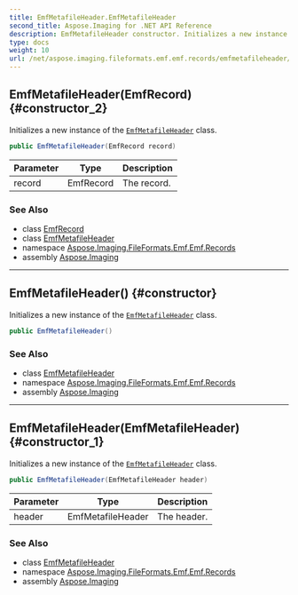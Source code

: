 ```yaml
---
title: EmfMetafileHeader.EmfMetafileHeader
second_title: Aspose.Imaging for .NET API Reference
description: EmfMetafileHeader constructor. Initializes a new instance of the EmfMetafileHeader class
type: docs
weight: 10
url: /net/aspose.imaging.fileformats.emf.emf.records/emfmetafileheader/emfmetafileheader/
---
```

## EmfMetafileHeader(EmfRecord) {#constructor_2}

Initializes a new instance of the [`EmfMetafileHeader`](../) class.

```csharp
public EmfMetafileHeader(EmfRecord record)
```

| Parameter | Type | Description |
| --- | --- | --- |
| record | EmfRecord | The record. |

### See Also

* class [EmfRecord](../../emfrecord/)
* class [EmfMetafileHeader](../)
* namespace [Aspose.Imaging.FileFormats.Emf.Emf.Records](../../emfmetafileheader/)
* assembly [Aspose.Imaging](../../../)

---

## EmfMetafileHeader() {#constructor}

Initializes a new instance of the [`EmfMetafileHeader`](../) class.

```csharp
public EmfMetafileHeader()
```

### See Also

* class [EmfMetafileHeader](../)
* namespace [Aspose.Imaging.FileFormats.Emf.Emf.Records](../../emfmetafileheader/)
* assembly [Aspose.Imaging](../../../)

---

## EmfMetafileHeader(EmfMetafileHeader) {#constructor_1}

Initializes a new instance of the [`EmfMetafileHeader`](../) class.

```csharp
public EmfMetafileHeader(EmfMetafileHeader header)
```

| Parameter | Type | Description |
| --- | --- | --- |
| header | EmfMetafileHeader | The header. |

### See Also

* class [EmfMetafileHeader](../)
* namespace [Aspose.Imaging.FileFormats.Emf.Emf.Records](../../emfmetafileheader/)
* assembly [Aspose.Imaging](../../../)


